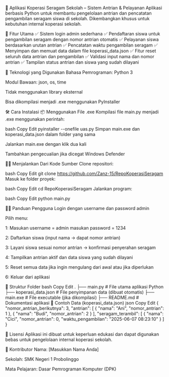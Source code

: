 💼 Aplikasi Koperasi Seragam Sekolah – Sistem Antrian & Pelayanan Aplikasi berbasis Python untuk membantu pengelolaan antrian dan pencatatan pengambilan seragam siswa di sekolah. Dikembangkan khusus untuk kebutuhan internal koperasi sekolah.

📌 Fitur Utama ✅ Sistem login admin sederhana ✅ Pendaftaran siswa untuk pengambilan seragam dengan nomor antrian otomatis ✅ Pelayanan siswa berdasarkan urutan antrian ✅ Pencatatan waktu pengambilan seragam ✅ Menyimpan dan memuat data dalam file koperasi_data.json ✅ Fitur reset seluruh data antrian dan pengambilan ✅ Validasi input nama dan nomor antrian ✅ Tampilan status antrian dan siswa yang sudah dilayani

🧰 Teknologi yang Digunakan Bahasa Pemrograman: Python 3

Modul Bawaan: json, os, time

Tidak menggunakan library eksternal

Bisa dikompilasi menjadi .exe menggunakan PyInstaller

🛠️ Cara Instalasi 📦 Menggunakan File .exe Kompilasi file main.py menjadi .exe menggunakan perintah:

bash Copy Edit pyinstaller --onefile uas.py Simpan main.exe dan koperasi_data.json dalam folder yang sama

Jalankan main.exe dengan klik dua kali

Tambahkan pengecualian jika dicegat Windows Defender

🧑‍💻 Menjalankan Dari Kode Sumber Clone repositori:

bash Copy Edit git clone https://github.com/Zanz-15/RepoKoperasiSeragam Masuk ke folder proyek:

bash Copy Edit cd RepoKoperasiSeragam Jalankan program:

bash Copy Edit python main.py

👨‍🏫 Panduan Pengguna Login dengan username dan password admin

Pilih menu:

1: Masukan username = admin masukan password = 1234

2: Daftarkan siswa (input nama → dapat nomor antrian)

3: Layani siswa sesuai nomor antrian → konfirmasi penyerahan seragam

4: Tampilkan antrian aktif dan data siswa yang sudah dilayani

5: Reset semua data jika ingin mengulang dari awal atau jika diperlukan

6: Keluar dari aplikasi

📁 Struktur Folder bash Copy Edit . ├── main.py # File utama aplikasi Python ├── koperasi_data.json # File penyimpanan data (dibuat otomatis) ├── main.exe # File executable (jika dikompilasi) ├── README.md # Dokumentasi aplikasi 📄 Contoh Data (koperasi_data.json) json Copy Edit { "nomor_antrian_berikutnya": 3, "antrian": [ { "nama": "Ani", "nomor_antrian": 1 }, { "nama": "Budi", "nomor_antrian": 2 } ], "seragam_terambil": [ { "nama": "Cici", "nomor_antrian": 0, "waktu_pengambilan": "2025-06-07 08:23:10" } ] }

📝 Lisensi Aplikasi ini dibuat untuk keperluan edukasi dan dapat digunakan bebas untuk pengelolaan internal koperasi sekolah.

🙌 Kontributor Nama: [Masukkan Nama Anda]

Sekolah: SMK Negeri 1 Probolinggo

Mata Pelajaran: Dasar Pemrograman Komputer (DPK)
